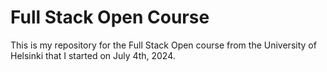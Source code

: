# Full Stack Open Course

This is my repository for the Full Stack Open course from the University of Helsinki that I started on July 4th, 2024.
